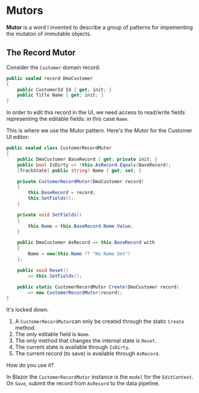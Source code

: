 # Mutors

**Mutor** is a word I invented to describe a group of patterns for impementing the mutaton of immutable objects.

## The Record Mutor

Consider the `Customer` domain record.

```csharp
public sealed record DmoCustomer
{
    public CustomerId Id { get; init; }
    public Title Name { get; init; }
}
```

In order to edit this record in the UI, we need access to read/write fields representing the editable fields: in this case `Name`.

This is where we use the *Mutor* pattern.  Here's the *Mutor* for the Customer UI editor:

```csharp
public sealed class CustomerRecordMutor
{
    public DmoCustomer BaseRecord { get; private init; }
    public bool IsDirty => !this.AsRecord.Equals(BaseRecord);
    [TrackState] public string? Name { get; set; }

    private CustomerRecordMutor(DmoCustomer record)
    {
        this.BaseRecord = record;
        this.SetFields();
    }

    private void SetFields()
    {
        this.Name = this.BaseRecord.Name.Value;
    }

    public DmoCustomer AsRecord => this.BaseRecord with
    {
        Name = new(this.Name ?? "No Name Set")
    };

    public void Reset()
        => this.SetFields();

    public static CustomerRecordMutor Create(DmoCustomer record)
        => new CustomerRecordMutor(record);
}
```

It's locked down.

1. A `CustomerRecordMutor`can only be created through the static `Create` method.
1. The only editable field is `Name`.
1. The only method that changes the internal state is `Reset`.
1. The current state is available through `IsDirty`.
1. The current *record* (to save) is available through `AsRecord`.

How do you use it?

In Blazor the `CustomerRecordMutor` instance is the `model` for the `EditContext`.  On `Save`, submit the record from `AsRecord` to the data pipeline.